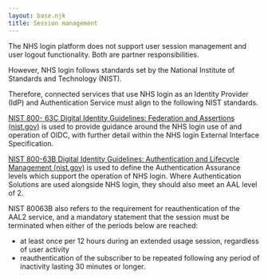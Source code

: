 ```yaml
---
layout: base.njk
title: Session management
---
```


The NHS login platform does not support user session management and user logout functionality.  Both are partner responsibilities.

However, NHS login follows standards set by the National Institute of Standards and Technology (NIST).

Therefore, connected services that use NHS login as an Identity Provider (IdP) and Authentication Service must align to the following NIST standards.
 
 [NIST 800- 63C Digital Identity Guidelines: Federation and Assertions (nist.gov)](https://gbr01.safelinks.protection.outlook.com/?url=https%3A%2F%2Fnvlpubs.nist.gov%2Fnistpubs%2FSpecialPublications%2FNIST.SP.800-63c.pdf&data=05%7C01%7Cbrendan.plant1%40nhs.net%7C331c3500f34d492d3ff808dad120bb8d%7C37c354b285b047f5b22207b48d774ee3%7C0%7C0%7C638052235748476884%7CUnknown%7CTWFpbGZsb3d8eyJWIjoiMC4wLjAwMDAiLCJQIjoiV2luMzIiLCJBTiI6Ik1haWwiLCJXVCI6Mn0%3D%7C3000%7C%7C%7C&sdata=YrDvEUd%2FAdQcHwRpprfmxMBgjxb06Eau2v0D4gIK2zc%3D&reserved=0) is used to provide guidance around the NHS login use of and operation of OIDC, with further detail within the NHS login External Interface Specification.
 
 [NIST 800-63B Digital Identity Guidelines: Authentication and Lifecycle Management (nist.gov)](https://gbr01.safelinks.protection.outlook.com/?url=https%3A%2F%2Fnvlpubs.nist.gov%2Fnistpubs%2FSpecialPublications%2FNIST.SP.800-63b.pdf&data=05%7C01%7Cbrendan.plant1%40nhs.net%7C331c3500f34d492d3ff808dad120bb8d%7C37c354b285b047f5b22207b48d774ee3%7C0%7C0%7C638052235748476884%7CUnknown%7CTWFpbGZsb3d8eyJWIjoiMC4wLjAwMDAiLCJQIjoiV2luMzIiLCJBTiI6Ik1haWwiLCJXVCI6Mn0%3D%7C3000%7C%7C%7C&sdata=geXgNSYNrg9LvpDcD8%2BA%2F5tqwDQQTXDkPmixdrexW%2Fc%3D&reserved=0) is used to define the Authentication Assurance levels which support the operation of NHS login.  Where Authentication Solutions are used alongside NHS login, they should also meet an AAL level of 2.
 
 NIST 80063B also refers to the requirement for reauthentication of the AAL2 service, and a mandatory statement that the session must be terminated when either of the periods below are reached:
 - at least once per 12 hours during an extended usage session, regardless of user activity
 - reauthentication of the subscriber to be repeated following any period of inactivity lasting 30 minutes or longer.
